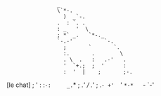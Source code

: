                     _                       
                    \`*-.                   
                      )  _`-.                
                    .  : `. .               
                    : _   '  \              
                    ; *` _.   `*-._         
                    `-.-'          `-.      
                      ;       `       `.    
                      :.       .        \   
                      . \  .   :   .-'   .  
                      '  `+.;  ;  '      :  
                      :  '  |    ;       ;-.
  [le chat]           ; '   : :`-:     _.`* ;
                    .*' /  .*' ; .*`- +'  `*'
                    `*-*   `*-*  `*-*'       
